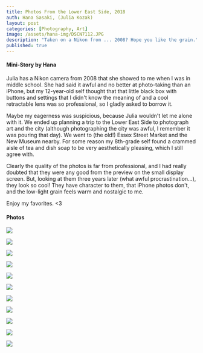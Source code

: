 ```yaml
---
title: Photos From the Lower East Side, 2018
auth: Hana Sasaki, (Julia Kozak)
layout: post
categories: [Photography, Art]
image: /assets/hana-img/DSCN7112.JPG
description: "Taken on a Nikon from ... 2008? Hope you like the grain."
published: true
---
```


#### Mini-Story by Hana 
Julia has a Nikon camera from 2008 that she showed to me when I was in middle school. She had said it awful and no better at photo-taking than an iPhone, but my 12-year-old self thought that that little black box with buttons and settings that I didn't know the meaning of and a cool retractable lens was so professional, so I gladly asked to borrow it.

Maybe my eagerness was suspicious, because Julia wouldn't let me alone with it. We ended up planning a trip to the Lower East Side to photograph art and the city (although photographing the city was awful, I remember it was pouring that day). We went to (the old!) Essex Street Market and the New Museum nearby. For some reason my 8th-grade self found a crammed aisle of tea and dish soap to be very aesthetically pleasing, which I still agree with.

Clearly the quality of the photos is far from professional, and I had really doubted that they were any good from the preview on the small display screen. But, looking at them three years later (what awful procrastination...), they look so cool! They have character to them, that iPhone photos don't, and the low-light grain feels warm and nostalgic to me.

Enjoy my favorites. <3

#### Photos

![](../../../assets/hana-img/DSCN7129.JPG)

![](../../../assets/hana-img/DSCN7050.JPG)

![](../../../assets/hana-img/DSCN7051.JPG)

![](../../../assets/hana-img/DSCN7132.JPG)

![](../../../assets/hana-img/DSCN7099.JPG)

![](../../../assets/hana-img/DSCN7109.JPG)

![](../../../assets/hana-img/DSCN7112.JPG)

![](../../../assets/hana-img/DSCN7119.JPG)

![](../../../assets/hana-img/DSCN7116.JPG)

![](../../../assets/hana-img/DSCN7123.JPG)

![](../../../assets/hana-img/DSCN7157.JPG)

